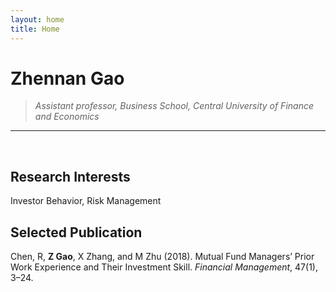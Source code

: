 ```yaml
---
layout: home
title: Home
---
```



# Zhennan Gao
>*Assistant professor, Business School, Central University of Finance and Economics*
   
   

---

   
<br/>
   

## **Research Interests**

Investor Behavior, Risk Management

## **Selected Publication**
Chen, R, **Z Gao**, X Zhang, and M Zhu (2018). Mutual Fund Managers’ Prior Work Experience and Their Investment Skill. *Financial Management*, 47(1), 3–24.




